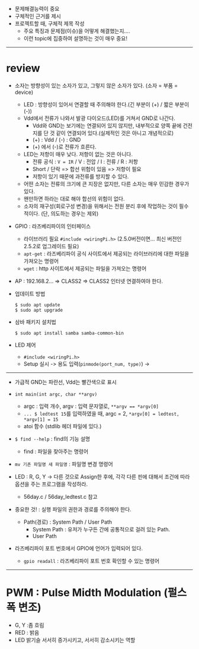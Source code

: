- 문제해결능력이 중요
- 구체적인 근거를 제시
- 프로젝트할 때, 구체적 제목 작성
  - 주요 특징과 문제점(이슈)을 어떻게 해결했는지....
  - 이런 topic에 집중하여 설명하는 것이 매우 중요!


------------------------
# review
- 소자는 방향성이 있는 소자가 있고, 그렇지 않은 소자가 있다. (소자 = 부품 = device)
  - LED : 방향성이 있어서 연결할 때 주의해야 한다.(긴 부분이 (+) / 짧은 부분이 (-))
  - Vdd에서 전류가 나와서 발광 다이오드(LED)를 거쳐서 GND로 나간다.
    - Vdd와 GND는 보기에는 연결되어 있지 않지만, 내부적으로 양쪽 끝에 건전지를 단 것 같이 연결되어 있다.(실제적인 것은 아니고 개념적으로)
    - (+) : Vdd / (-) : GND
    - (+) 에서 (-)로 전류가 흐른다.
  - LED는 저항이 매우 낮다. 저항이 없는 것은 아니다.
    - 전류 공식 : ```V = IR``` / V : 전압 / I : 전류 / R : 저항
    - Short / 단락 => 합선 위험이 있음 => 저항이 필요
    - 저항이 있기 때문에 과전류를 방지할 수 있다.
  - 어떤 소자는 전류의 크기에 큰 지장은 없지만, 다른 소자는 매우 민감한 경우가 있다.
  - 왠만하면 하라는 대로 해야 합선의 위험이 없다.
  - 소자의 재구성(회로구성 변경)을 위해서는 전원 분리 후에 작업하는 것이 필수적이다. (단, 의도하는 경우는 제외)

- GPIO : 라즈베리파이의 인터페이스
  - 라이브러리 필요 ```#include <wiringPi.h>```  (2.5.0버전이면... 최신 버전인 2.5.2로 업그레이드 필요)
  - ```apt-get``` : 라즈베리파이 공식 사이트에서 제공되는 라이브러리에 대한 파일을 가져오는 명령어
  - ```wget``` : http 사이트에서 제공되는 파일을 가져오는 명령어

- AP : 192.168.2... => CLASS2 => CLASS2 인터넷 연결하여야 한다.


- 업데이트 방법
  ```
  $ sudo apt update
  $ sudo apt upgrade
  ```
  
- 삼바 패키지 설치법
  ```
  $ sudo apt install samba samba-common-bin
  ```
  
- LED 제어
  - ```#include <wiringPi.h>```
  - Setup 실시 -> 용도 입력(```pinmode(port_num, type)```) -> 
------------------------
- 가급적 GND는 파란선, Vdd는 빨간색으로 표시
- ```int main(int argc, char **argv)```
  - argc : 입력 개수, argv : 입력 문자열로, ```**argv == *argv[0]```
  - ```... $ ledtest 15```를 입력하였을 때, argc = 2, ```*argv[0] = ledtest, *argv[1] = 15```
  - atoi 함수 (stdlib 헤더 파일에 있다.)

- ```$ find --help``` : find의 기능 설명
  - find : 파일을 찾아주는 명령어

- ```mv 기존 파일명 새 파일명``` : 파일명 변경 명령어

- LED : R, G, Y -> 다른 것으로 Assign한 후에, 각각 다른 핀에 대해서 조건에 따라 옵션을 주는 프로그램을 작성하라.
  - 56day.c / 56day_ledtest.c 참고


- 중요한 것! : 실행 파일의 권한과 경로를 주의해야 한다.
  - Path(경로) : System Path / User Path
    - System Path : 유저가 누구든 간에 공통적으로 걸려 있는 Path.
    - User Path

- 라즈베리파이 포트 번호에서 GPIO에 언어가 입력되어 있다.
  - ```gpio readall``` : 라즈베리파이 포트 번호 확인할 수 있는 명령어

----------------------
# PWM : Pulse Midth Modulation (펄스 폭 변조)
- G, Y :좀 흐림
- RED : 밝음
- LED 밝기슬 서서히 증가시키고, 서서히 감소시키는 역할
